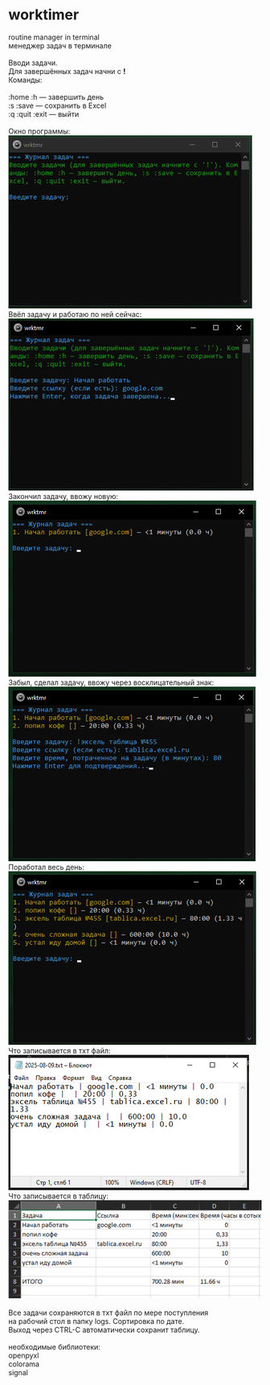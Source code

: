 # worktimer
routine manager in terminal
<br />менеджер задач в терминале
<br />
<br />Вводи задачи.
<br />Для завершённых задач начни с **!**
<br />Команды:
<br />
<br />:home :h — завершить день
<br />:s :save — сохранить в Excel
<br />:q :quit :exit — выйти
<br />
<br />Окно программы:
<br />![Screenshot 1](https://github.com/ashtray01/worktimer/blob/main/screenshots/Screenshot_1.png)
<br />Ввёл задачу и работаю по ней сейчас:
<br />![Screenshot 2](https://github.com/ashtray01/worktimer/blob/main/screenshots/Screenshot_2.png)
<br />Закончил задачу, ввожу новую:
<br />![Screenshot 3](https://github.com/ashtray01/worktimer/blob/main/screenshots/Screenshot_3.png)
<br />Забыл, сделал задачу, ввожу через восклицательный знак:
<br />![Screenshot 4](https://github.com/ashtray01/worktimer/blob/main/screenshots/Screenshot_4.png)
<br />Поработал весь день:
<br />![Screenshot 5](https://github.com/ashtray01/worktimer/blob/main/screenshots/Screenshot_5.png)
<br />Что записывается в тхт файл:
<br />![Screenshot 6](https://github.com/ashtray01/worktimer/blob/main/screenshots/Screenshot_6.png)
<br />Что записывается в таблицу:
<br />![Screenshot 7](https://github.com/ashtray01/worktimer/blob/main/screenshots/Screenshot_7.png)
<br />
<br />Все задачи сохраняются в тхт файл по мере поступления
<br />на рабочий стол в папку logs. Сортировка по дате.
<br />Выход через CTRL-C автоматически сохранит таблицу.
<br />
<br />необходимые библиотеки:
<br />openpyxl
<br />colorama 
<br />signal
<br />
